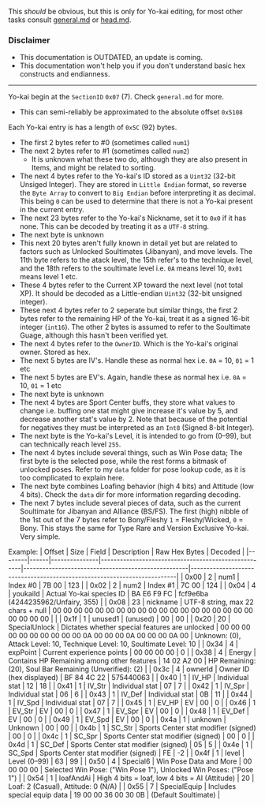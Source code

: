 This *should* be obvious, but this is only for Yo-kai editing, for most other tasks consult [general.md](https://github.com/n123git/YWSaveEditor/blob/main/docs/general.md) or [head.md](https://github.com/n123git/YWSaveEditor/blob/main/docs/head.md).

### Disclaimer
- This documentation is OUTDATED, an update is coming.
- This documentation won't help you if you don't understand basic hex constructs and endianness.

---

Yo-kai begin at the `SectionID` `0x07` (7). Check `general.md` for more. 
  - This can semi-reliably be approximated to the absolute offset `0x5108`
   
Each Yo-kai entry is has a length of `0x5C` (92) bytes.
- The first 2 bytes refer to #0 (sometimes called `num1`)
- The next 2 bytes refer to #1 (sometimes called `num2`)
   - It is unknown what these two do, although they are also present in Items, and might be related to sorting.
- The next 4 bytes refer to the Yo-kai's ID stored as a `Uint32` (32-bit Unsiged Integer). They are stored in `Little Endian` format, so reverse the `Byte Array` to convert to `Big Endian` before interpreting it as decimal. This being `0` can be used to determine that there is not a Yo-kai present in the current entry.
- The next 23 bytes refer to the Yo-kai's Nickname, set it to `0x0` if it has none. This can be decoded by treating it as a `UTF-8` string.
- The next byte is unknown
- This next 20 bytes aren't fully known in detail yet but are related to factors such as Unlocked Soultimates (Jibanyan), and move levels. The 11th byte refers to the atack level, the 15th refer's to the technique level, and the 18th refers to the soultimate level i.e. `0A` means level 10, `0x01` means level 1 etc.
- These 4 bytes refer to the Current XP toward the next level (not total XP). It should be decoded as a Little-endian `Uint32` (32-bit unsigned integer).
- These next 4 bytes refer to 2 seperate but similar things,  the first 2 bytes refer to the remaining HP of the Yo-kai, treat it as a signed 16-bit integer (`int16`). The other 2 bytes is assumed to refer to the Soultimate Guage, although this hasn't been verified yet.
- The next 4 bytes refer to the `OwnerID`. Which is the Yo-kai's original owner. Stored as hex.
- The next 5 bytes are IV's. Handle these as normal hex i.e. `0A` = 10, `01` = 1 etc
- The next 5 bytes are EV's. Again, handle these as normal hex i.e. `0A` = 10, `01` = 1 etc
- The next byte is unknown
- The next 4 bytes are Sport Center buffs, they store what values to change i.e. buffing one stat might give increase it's value by 5, and decrease another stat's value by 2. Note that because of the potential for negatives they must be interpreted as an `Int8` (Signed 8-bit Integer).
- The next byte is the Yo-kai's Level, it is intended to go from (0–99), but can technically reach level `255`.
- The next 4 bytes include several things, such as Win Pose data; The first byte is the selected pose, while the rest forms a bitmask of unlocked poses. Refer to my `data` folder for pose lookup code, as it is too complicated to explain here.
- The next byte combines Loafing behavior (high 4 bits) and Attitude (low 4 bits). Check the `data` dir for more information regarding decoding.
- The next 7 bytes include several pieces of data, such as the current Soultimate for Jibanyan and Alliance (BS/FS). The first (high) nibble of the 1st out of the 7 bytes refer to Bony/Fleshy `1` = Fleshy/Wicked, `0` = Bony. This stays the same for Type Rare and Version Exclusive Yo-kai. Very simple.

Example:
     | Offset | Size | Field         | Description                                         | Raw Hex Bytes                                      | Decoded                                                                 |
|--------|------|---------------|-----------------------------------------------------|----------------------------------------------------|-------------------------------------------------------------------------|
| 0x00   | 2    | num1          | Index #0                                            | 7B 00                                              | 123                                                                     |
| 0x02   | 2    | num2          | Index #1                                            | 7C 00                                              | 124                                                                     |
| 0x04   | 4    | youkaiId      | Actual Yo-kai species ID                            | BA E6 F9 FC                                        | fcf9e6ba (4244235962/Unfairy, 355)                                     |
| 0x08   | 23   | nickname      | UTF-8 string, max 22 chars + null                   | 00 00 00 00 00 00 00 00 00 00 00 00 00 00 00 00 00 00 00 00 00 00 00 |                                                                         |
| 0x1f   | 1    | unused1       | (unused)                                            | 00                                                 | 00                                                                      |
| 0x20   | 20   | SpecialUnlock | Dictates whether special features are unlocked      | 00 00 00 00 00 00 00 00 00 00 0A 00 00 00 0A 00 00 00 0A 00           | Unknown: (0), Attack Level: 10, Technique Level: 10, Soultimate Level: 10 |
| 0x34   | 4    | expPoint      | Current experience points                           | 00 00 00 00                                        | 0                                                                       |
| 0x38   | 4    | Energy        | Contains HP Remaining among other features          | 14 02 A2 00                                        | HP Remaining: (20), Soul Bar Remaining (Unverified): (2)               |
| 0x3c   | 4    | ownerId       | Owner ID (hex displayed)                            | BF 84 4C 22                                        | 575440063                                                               |
| 0x40   | 1    | IV_HP         | Individual stat                                     | 12                                                 | 18                                                                      |
| 0x41   | 1    | IV_Str        | Individual stat                                     | 07                                                 | 7                                                                       |
| 0x42   | 1    | IV_Spr        | Individual stat                                     | 06                                                 | 6                                                                       |
| 0x43   | 1    | IV_Def        | Individual stat                                     | 0B                                                 | 11                                                                      |
| 0x44   | 1    | IV_Spd        | Individual stat                                     | 07                                                 | 7                                                                       |
| 0x45   | 1    | EV_HP         | EV                                                  | 00                                                 | 0                                                                       |
| 0x46   | 1    | EV_Str        | EV                                                  | 00                                                 | 0                                                                       |
| 0x47   | 1    | EV_Spr        | EV                                                  | 00                                                 | 0                                                                       |
| 0x48   | 1    | EV_Def        | EV                                                  | 00                                                 | 0                                                                       |
| 0x49   | 1    | EV_Spd        | EV                                                  | 00                                                 | 0                                                                       |
| 0x4a   | 1    | unknown       | Unknown                                             | 00                                                 | 00                                                                      |
| 0x4b   | 1    | SC_Str        | Sports Center stat modifier (signed)               | 00                                                 | 0                                                                       |
| 0x4c   | 1    | SC_Spr        | Sports Center stat modifier (signed)               | 00                                                 | 0                                                                       |
| 0x4d   | 1    | SC_Def        | Sports Center stat modifier (signed)               | 05                                                 | 5                                                                       |
| 0x4e   | 1    | SC_Spd        | Sports Center stat modifier (signed)               | FE                                                 | -2                                                                      |
| 0x4f   | 1    | level         | Level (0–99)                                        | 63                                                 | 99                                                                      |
| 0x50   | 4    | Special6      | Win Pose Data and More                              | 00 00 00 00                                        | Selected Win Pose: ("Win Pose 1"), Unlocked Win Poses: ("Pose 1")      |
| 0x54   | 1    | loafAndAi     | High 4 bits = loaf, low 4 bits = AI (Attitude)      | 20                                                 | Loaf: 2 (Casual), Attitude: 0 (N/A)                                    |
| 0x55   | 7    | SpecialEquip  | Includes special equip data                         | 19 00 00 36 00 30 0B                               | (Default Soultimate)                                                   |

